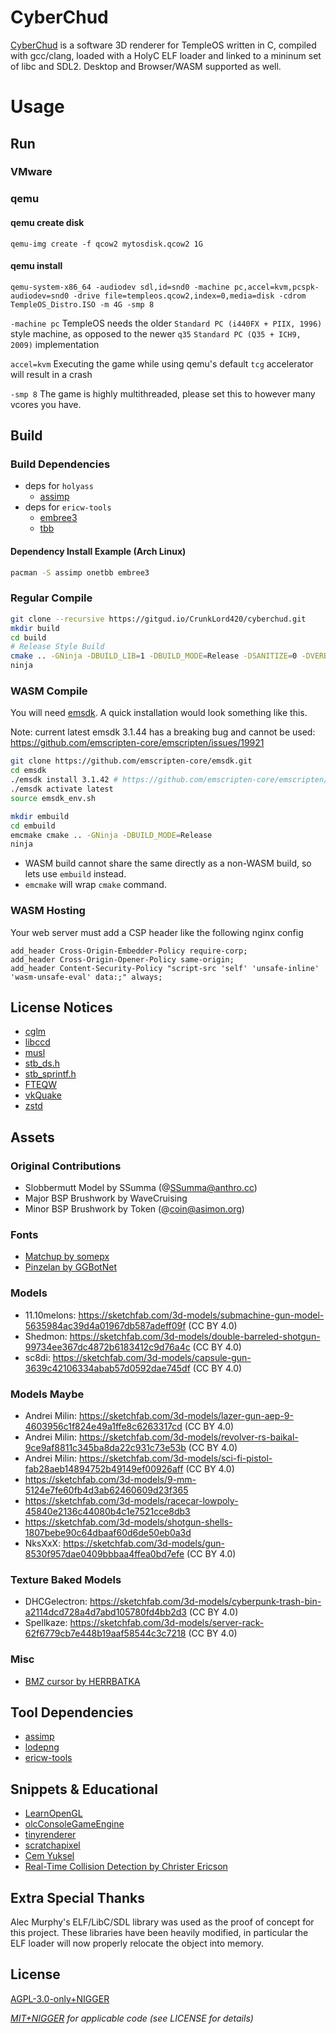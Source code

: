 # CyberChud

[CyberChud](https://scumgames.neocities.org/cyberchud) is a software 3D renderer for TempleOS written in C, compiled with gcc/clang, loaded with a HolyC ELF loader and linked to a mininum set of libc and SDL2. Desktop and Browser/WASM supported as well.

# Usage

## Run

### VMware

### qemu

#### qemu create disk

`qemu-img create -f qcow2 mytosdisk.qcow2 1G`

#### qemu install

`qemu-system-x86_64 -audiodev sdl,id=snd0 -machine pc,accel=kvm,pcspk-audiodev=snd0 -drive file=templeos.qcow2,index=0,media=disk -cdrom TempleOS_Distro.ISO -m 4G -smp 8`

`-machine pc`
TempleOS needs the older `Standard PC (i440FX + PIIX, 1996)` style machine, as opposed to the newer `q35` `Standard PC (Q35 + ICH9, 2009)` implementation

`accel=kvm`
Executing the game while using qemu's default `tcg` accelerator will result in a crash

`-smp 8`
The game is highly multithreaded, please set this to however many vcores you have.

## Build

### Build Dependencies

* deps for `holyass`
	* [assimp](https://github.com/assimp/assimp)
* deps for `ericw-tools`
	* [embree3](https://github.com/embree/embree)
	* [tbb](https://github.com/oneapi-src/oneTBB)

#### Dependency Install Example (Arch Linux)

```sh
pacman -S assimp onetbb embree3
```

### Regular Compile

```sh
git clone --recursive https://gitgud.io/CrunkLord420/cyberchud.git
mkdir build
cd build
# Release Style Build
cmake .. -GNinja -DBUILD_LIB=1 -DBUILD_MODE=Release -DSANITIZE=0 -DVERBOSE=0 -DFLTO=1 -DHW_ACCEL=1 ..
ninja
```

### WASM Compile

You will need [emsdk](https://github.com/emscripten-core/emsdk). A quick installation would look something like this.

Note: current latest emsdk 3.1.44 has a breaking bug and cannot be used: https://github.com/emscripten-core/emscripten/issues/19921

```sh
git clone https://github.com/emscripten-core/emsdk.git
cd emsdk
./emsdk install 3.1.42 # https://github.com/emscripten-core/emscripten/issues/19921
./emsdk activate latest
source emsdk_env.sh
```

```sh
mkdir embuild
cd embuild
emcmake cmake .. -GNinja -DBUILD_MODE=Release
ninja
```

* WASM build cannot share the same directly as a non-WASM build, so lets use `embuild` instead.
* `emcmake` will wrap `cmake` command.

### WASM Hosting

Your web server must add a CSP header like the following nginx config

```
add_header Cross-Origin-Embedder-Policy require-corp;
add_header Cross-Origin-Opener-Policy same-origin;
add_header Content-Security-Policy "script-src 'self' 'unsafe-inline' 'wasm-unsafe-eval' data:;" always;
```

## License Notices

* [cglm](https://github.com/recp/cglm)
* [libccd](https://github.com/danfis/libccd)
* [musl](https://musl.libc.org/)
* [stb_ds.h](https://github.com/nothings/stb)
* [stb_sprintf.h](https://github.com/nothings/stb)
* [FTEQW](https://www.fteqw.org/)
* [vkQuake](https://github.com/Novum/vkQuake)
* [zstd](https://github.com/facebook/zstd)

## Assets

### Original Contributions

* Slobbermutt Model by SSumma (@SSumma@anthro.cc)
* Major BSP Brushwork by WaveCruising
* Minor BSP Brushwork by Token (@coin@asimon.org)

### Fonts

* [Matchup by somepx](https://somepx.itch.io/humble-fonts-free)
* [Pinzelan by GGBotNet](https://ggbot.itch.io/pinzelan-font)

### Models

* 11.10melons: https://sketchfab.com/3d-models/submachine-gun-model-5635984ac39d4a01967db587adeff09f (CC BY 4.0)
* Shedmon: https://sketchfab.com/3d-models/double-barreled-shotgun-99734ee367dc4872b6183412c9d76a4c (CC BY 4.0)
* sc8di: https://sketchfab.com/3d-models/capsule-gun-3639c42106334abab57d0592dae745df (CC BY 4.0)

### Models Maybe

* Andrei Milin: https://sketchfab.com/3d-models/lazer-gun-aep-9-4603956c1f824e49a1ffe8c6263317cd (CC BY 4.0)
* Andrei Milin: https://sketchfab.com/3d-models/revolver-rs-baikal-9ce9af8811c345ba8da22c931c73e53b (CC BY 4.0)
* Andrei Milin: https://sketchfab.com/3d-models/sci-fi-pistol-fab28aeb14894752b49149ef00926aff (CC BY 4.0)
* https://sketchfab.com/3d-models/9-mm-5124e7fe60fb4d3ab62460609d23f365
* https://sketchfab.com/3d-models/racecar-lowpoly-45840e2136c44080b4c1e7521cce8db3
* https://sketchfab.com/3d-models/shotgun-shells-1807bebe90c64dbaaf60d6de50eb0a3d
* NksXxX: https://sketchfab.com/3d-models/gun-8530f957dae0409bbbaa4ffea0bd7efe (CC BY 4.0)

### Texture Baked Models

* DHCGelectron: https://sketchfab.com/3d-models/cyberpunk-trash-bin-a2114dcd728a4d7abd105780fd4bb2d3 (CC BY 4.0)
* Spellkaze: https://sketchfab.com/3d-models/server-rack-62f6779cb7e448b19aaf58544c3c7218 (CC BY 4.0)

### Misc 

* [BMZ cursor by HERRBATKA](https://www.pling.com/p/1158321)

## Tool Dependencies

* [assimp](https://github.com/assimp/assimp)
* [lodepng](https://github.com/lvandeve/lodepng)
* [ericw-tools](https://github.com/ericwa/ericw-tools)

## Snippets & Educational

* [LearnOpenGL](https://learnopengl.com/)
* [olcConsoleGameEngine](https://github.com/OneLoneCoder/Javidx9)
* [tinyrenderer](https://github.com/ssloy/tinyrenderer)
* [scratchapixel](https://www.scratchapixel.com/)
* [Cem Yuksel](https://www.youtube.com/@cem_yuksel/videos)
* [Real-Time Collision Detection by Christer Ericson](https://realtimecollisiondetection.net/)

## Extra Special Thanks

Alec Murphy's ELF/LibC/SDL library was used as the proof of concept for this project. These libraries have been heavily modified, in particular the ELF loader will now properly relocate the object into memory.

## License

[AGPL-3.0-only+NIGGER](https://plusnigger.autism.exposed/)

*[MIT+NIGGER](https://plusnigger.autism.exposed/) for applicable code (see LICENSE for details)*
